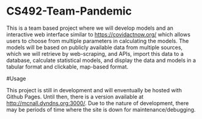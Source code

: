 # CS492-Team-Pandemic
This is a team based project where we will develop models and an interactive web interface similar to https://covidactnow.org/ which allows users to choose from multiple parameters in calculating the models. The models will be based on publicly available data from multiple sources, which we will retrieve by web-scraping, and APIs, import this data to a database, calculate statistical models, and display the data and models in a tabular format and clickable, map-based format.

#Usage

This project is still in development and will enventually be hosted with Github Pages. Until then, there is a version available at http://mcnall.dyndns.org:3000/. Due to the nature of development, there may be periods of time where the site is down for maintenance/debugging. 
